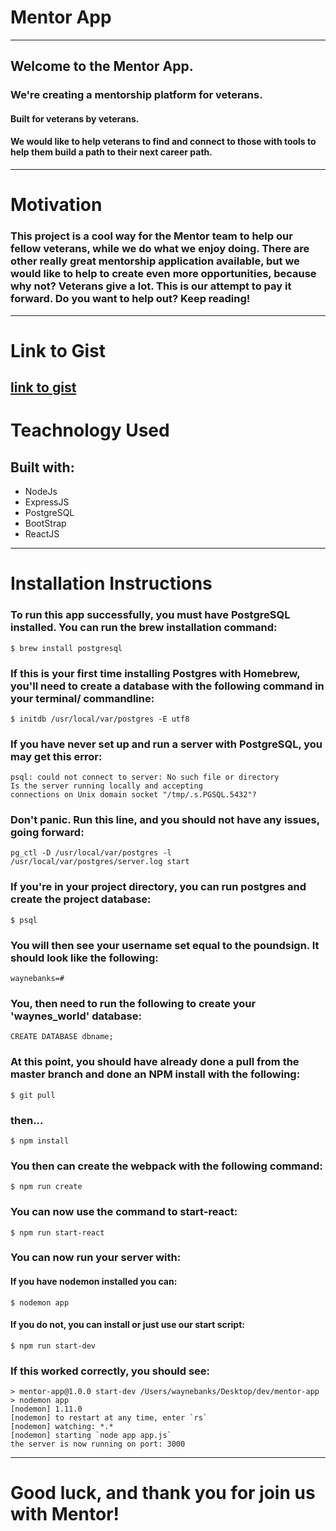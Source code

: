 # Mentor App
***
## Welcome to the Mentor App.
### We're creating a mentorship platform for veterans.  
#### Built for veterans by veterans.
#### We would like to help veterans to find and connect to those with tools to help them build a path to their next career path.
---
# Motivation
### This project is a cool way for the Mentor team to help our fellow veterans, while we do what we enjoy doing. There are other really great mentorship application available, but we would like to help to create even more opportunities, because why not? Veterans give a lot. This is our attempt to pay it forward. Do you want to help out? Keep reading!
---
# Link to Gist
   [link to gist](https://gist.github.com/Limelight-Management-Group/1fb9e4500060bca8093c84568777ea5b)
---
# Teachnology Used
## Built with:
+ NodeJs
+ ExpressJS
+ PostgreSQL
+ BootStrap
+ ReactJS
---
# Installation Instructions
### To run this app successfully, you must have PostgreSQL installed. You can run the brew installation command:
    $ brew install postgresql
### If this is your first time installing Postgres with Homebrew, you'll need to create a database with the following command in your terminal/ commandline:
    $ initdb /usr/local/var/postgres -E utf8
    
### If you have never set up and run a server with PostgreSQL, you may get this error:
    psql: could not connect to server: No such file or directory
    Is the server running locally and accepting
    connections on Unix domain socket "/tmp/.s.PGSQL.5432"?
### Don't panic. Run this line, and you should not have any issues, going forward:
    pg_ctl -D /usr/local/var/postgres -l /usr/local/var/postgres/server.log start
### If you're in your project directory, you can run postgres and create the project database:
    $ psql
### You will then see your username set equal to the poundsign. It should look like the following:
    waynebanks=#
### You, then need to run the following to create your 'waynes_world' database:
    CREATE DATABASE dbname;
### At this point, you should have already done a pull from the master branch and done an NPM install with the following:
    $ git pull
### then...
    $ npm install
### You then can create the webpack with the following command:
    $ npm run create
### You can now use the command to start-react:
    $ npm run start-react
### You can now run your server with:
#### If you have nodemon installed you can:
    $ nodemon app 
#### If you do not, you can install or just use our start script:
    $ npm run start-dev
### If this worked correctly, you should see:
    > mentor-app@1.0.0 start-dev /Users/waynebanks/Desktop/dev/mentor-app
    > nodemon app
    [nodemon] 1.11.0
    [nodemon] to restart at any time, enter `rs`
    [nodemon] watching: *.*
    [nodemon] starting `node app app.js`
    the server is now running on port: 3000
***
# Good luck, and thank you for join us with Mentor!
